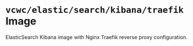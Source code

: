 # `vcwc/elastic/search/kibana/traefik` Image

ElasticSearch Kibana image with Nginx Traefik reverse proxy configuration.
